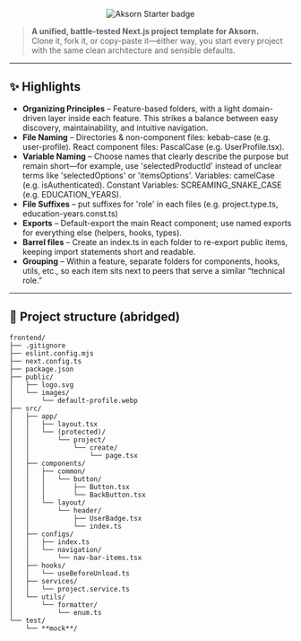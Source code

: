 <!-- --------------------------------------------------------------
  aksorn-starter-experimental
  -------------------------------------------------------------- -->

<p align="center">
  <img src="https://img.shields.io/badge/Aksorn Starter-ED1C24?style=for-the-badge&labelColor=000000&logo=next.js&logoColor=white" alt="Aksorn Starter badge">
</p>

> **A unified, battle-tested Next.js project template for Aksorn.**  
> Clone it, fork it, or copy-paste it—either way, you start every project with the same clean architecture and sensible defaults.

---

## ✨ Highlights

- **Organizing Principles** – Feature-based folders, with a light domain-driven layer inside each feature. This strikes a balance between easy discovery, maintainability, and intuitive navigation.
- **File Naming** – Directories & non-component files: kebab-case (e.g. user-profile).
  React component files: PascalCase (e.g. UserProfile.tsx).
- **Variable Naming** – Choose names that clearly describe the purpose but remain short—for example, use 'selectedProductId' instead of unclear terms like 'selectedOptions' or 'itemsOptions'.
  Variables: camelCase (e.g. isAuthenticated).
  Constant Variables: SCREAMING_SNAKE_CASE (e.g. EDUCATION_YEARS).
- **File Suffixes** – put suffixes for 'role' in each files (e.g. project.type.ts, education-years.const.ts)
- **Exports** – Default-export the main React component; use named exports for everything else (helpers, hooks, types).
- **Barrel files** – Create an index.ts in each folder to re-export public items, keeping import statements short and readable.
- **Grouping** – Within a feature, separate folders for components, hooks, utils, etc., so each item sits next to peers that serve a similar “technical role.”

---

## 📂 Project structure (abridged)

```text
frontend/
├── .gitignore
├── eslint.config.mjs
├── next.config.ts
├── package.json
├── public/
│   ├── logo.svg
│   └── images/
│       └── default-profile.webp
├── src/
│   ├── app/
│   │   ├── layout.tsx
│   │   └── (protected)/
│   │       └── project/
│   │           └── create/
│   │               └── page.tsx
│   ├── components/
│   │   ├── common/
│   │   │   └── button/
│   │   │       ├── Button.tsx
│   │   │       └── BackButton.tsx
│   │   └── layout/
│   │       └── header/
│   │           ├── UserBadge.tsx
│   │           └── index.ts
│   ├── configs/
│   │   ├── index.ts
│   │   └── navigation/
│   │       └── nav-bar-items.tsx
│   ├── hooks/
│   │   └── useBeforeUnload.ts
│   ├── services/
│   │   └── project.service.ts
│   └── utils/
│       └── formatter/
│           └── enum.ts
└── test/
    └── **mock**/
```
